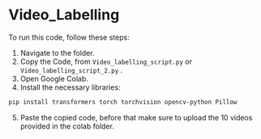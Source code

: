 # Video_Labelling
To run this code, follow these steps:

1. Navigate to the folder.
2. Copy the Code, from `Video_labelling_script.py` or `Video_labelling_script_2.py` .
3. Open Google Colab.
4. Install the necessary libraries:
``` bash
pip install transformers torch torchvision opencv-python Pillow
```
5. Paste the copied code, before that make sure to upload the 10 videos provided in the colab folder.

